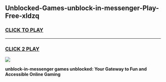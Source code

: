 
## Unblocked-Games-unblock-in-messenger-Play-Free-xldzq
<h3>
<a href="https://premium76.site?title=unblock-in-messenger&ref=18A1">CLICK TO PLAY</a></h3>
<hr>

<h3>
<a href="https://premium76.site?title=unblock-in-messenger&ref=18A1">CLICK 2 PLAY</a>
  
</h3>

<a href="https://premium76.site?title=unblock-in-messenger&ref=18A1"><img src="https://clearcache.store/games.png"></a>


**unblock-in-messenger games unblocked: Your Gateway to Fun and Accessible Online Gaming**
